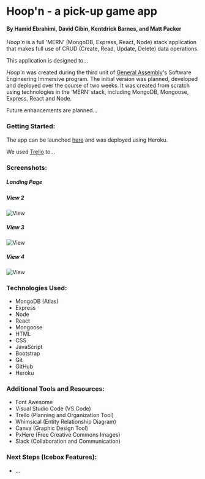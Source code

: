# Hoop'n - a pick-up game app
#### By Hamid Ebrahimi, David Cibin, Kentdrick Barnes, and Matt Packer

*Hoop'n* is a full 'MERN' (MongoDB, Express, React, Node) stack application that makes full use of CRUD (Create, Read, Update, Delete) data operations.

This application is designed to...

*Hoop'n* was created during the third unit of [General Assembly](https://www.generalassemb.ly)'s Software Engineering Immersive program. The initial version was planned, developed and deployed over the course of two weeks. It was created from scratch using technologies in the ‘MERN’ stack, including MongoDB, Mongoose, Express, React and Node.

Future enhancements are planned...


### Getting Started:
The app can be launched [here]() and was deployed using Heroku.

We used [Trello]() to...


### Screenshots:

##### Landing Page

##### View 2
![View]()

##### View 3
![View]()

##### View 4
![View]()


### Technologies Used:
* MongoDB (Atlas)
* Express
* Node
* React
* Mongoose
* HTML
* CSS
* JavaScript
* Bootstrap
* Git
* GitHub
* Heroku


### Additional Tools and Resources:
* Font Awesome
* Visual Studio Code (VS Code)
* Trello (Planning and Organization Tool)
* Whimsical (Entity Relationship Diagram)
* Canva (Graphic Design Tool)
* PxHere (Free Creative Commons Images)
* Slack (Collaboration and Communication)


### Next Steps (Icebox Features):
* ...
